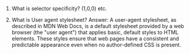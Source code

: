 1. What is selector specificity? (1,0,0) etc.

2. What is User agent stylesheet?
Answer: A user-agent stylesheet, as described in MDN Web Docs, is a default stylesheet provided by a web browser (the "user agent") that applies basic, default styles to HTML elements. These styles ensure that web pages have a consistent and predictable appearance even when no author-defined CSS is present.